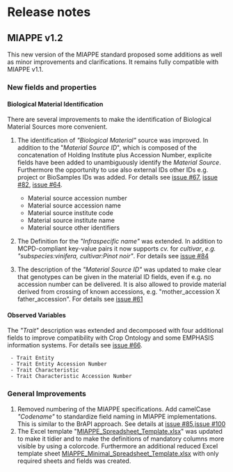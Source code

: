 # Release notes
## MIAPPE v1.2

This new version of the MIAPPE standard proposed some additions as well as minor improvements and clarifications. It remains fully compatible with MIAPPE v1.1.

### New fields and properties

#### Biological Material Identification

There are several improvements to make the identification of Biological Material Sources more convenient.
 
1. The identification of *"Biological Material"* source was improved. In addition to the "_Material Source ID_", which is composed of the concatenation of Holding Institute plus Accession Number, explicite fields have been added to unambiguously identify the _Material Source_. Furthermore the opportunity to use also external IDs other IDs e.g. project or BioSamples IDs was added. For details see [issue #67](https://github.com/MIAPPE/MIAPPE/issues/67), [issue #82](https://github.com/MIAPPE/MIAPPE/issues/82), [issue #64](https://github.com/MIAPPE/MIAPPE/issues/64). 

	 - Material source accession number
	 - Material source accession name
	 - Material source institute code
	 - Material source institute name
	 - Material source other identifiers


1. The Definition for the *"Infraspecific name"* was extended. In addition to MCPD-compliant key-value pairs it now supports _cv._ for _cultivar_, _e.g. "subspecies:vinifera, cultivar:Pinot noir"_. For details see  [issue #84](https://github.com/MIAPPE/MIAPPE/issues/84)
1.  The description of the *"Material Source ID"* was updated to make clear that genotypes can be given in the material ID fields, even if e.g. no accession number can be delivered. It is also allowed to provide material derived from crossing of known accessions, e.g.  "mother_accession X father_accession". For details see  [issue #61](https://github.com/MIAPPE/MIAPPE/issues/61)

#### Observed Variables
 

The *"Trait"* description was extended and decomposed with four additional fields to improve compatibility with Crop Ontology and some EMPHASIS information systems. For details see  [issue #66](https://github.com/MIAPPE/MIAPPE/issues/66).

	 - Trait Entity
	 - Trait Entity Accession Number
	 - Trait Characteristic
	 - Trait Characteristic Accession Number




### General Improvements

1. Removed numbering of the MIAPPE specifications. Add  camelCase *"Codename"* to standardize field naming in MIAPPE implementations. This is similar to the BrAPI approach. See details at [issue #85](https://github.com/MIAPPE/MIAPPE/issues/85),[issue #100](https://github.com/MIAPPE/MIAPPE/issues/100)
2. The Excel template "[MIAPPE_Spreadsheet_Template.xlsx](https://github.com/MIAPPE/MIAPPE/blob/v1.2/Templates/MIAPPE_Spreadsheet_Template.xlsx)" was updated to make it tidier and to make the definitions of mandatory columns more visible by using a colorcode. Furthermore an additional reduced Excel template sheet [MIAPPE_Minimal_Spreadsheet_Template.xlsx](https://github.com/MIAPPE/MIAPPE/blob/v1.2/Templates/MIAPPE_Minimal_Spreadsheet_Template.xlsx) with only required sheets and fields was created.
